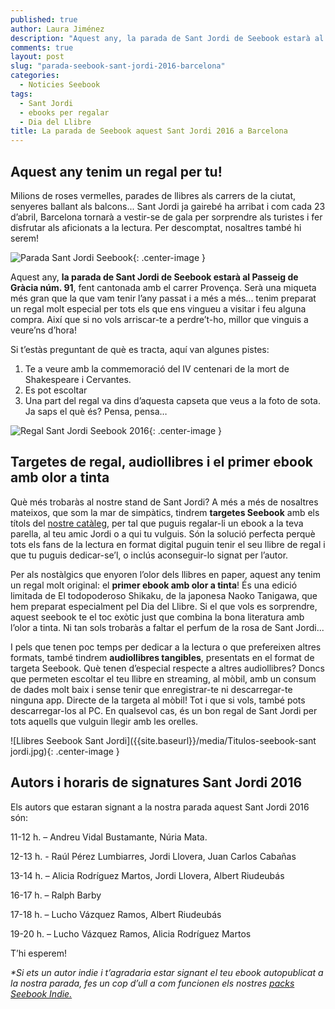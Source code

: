 ```yaml
---
published: true
author: Laura Jiménez
description: "Aquest any, la parada de Sant Jordi de Seebook estarà al Passeig de Gràcia núm. 91. I tenim una sorpresa preparada!"
comments: true
layout: post
slug: "parada-seebook-sant-jordi-2016-barcelona"
categories: 
  - Noticies Seebook
tags: 
  - Sant Jordi
  - ebooks per regalar
  - Dia del Llibre
title: La parada de Seebook aquest Sant Jordi 2016 a Barcelona
---
```

## Aquest any tenim un regal per tu! 

Milions de roses vermelles, parades de llibres als carrers de la ciutat, senyeres ballant als balcons... Sant Jordi ja gairebé ha arribat i com cada 23 d’abril, Barcelona tornarà a vestir-se de gala per sorprendre als turistes i fer disfrutar als aficionats a la lectura. Per descomptat, nosaltres també hi serem!

![Parada Sant Jordi Seebook]({{site.baseurl}}/media/parada-sant-jordi-seebook.JPG){: .center-image }

Aquest any, **la parada de Sant Jordi de Seebook estarà al Passeig de Gràcia núm. 91**, fent cantonada amb el carrer Provença. Serà una miqueta més gran que la que vam tenir l’any passat i a més a més... tenim preparat un regal molt especial per tots els que ens vingueu a visitar i feu alguna compra. Així que si no vols arriscar-te a perdre’t-ho, millor que vinguis a veure’ns d’hora!

Si t’estàs preguntant de què es tracta, aquí van algunes pistes:
1) Te a veure amb la commemoració del IV centenari de la mort de Shakespeare i Cervantes.
2) Es pot escoltar
3) Una part del regal va dins d’aquesta capseta que veus a la foto de sota.
Ja saps el què és? Pensa, pensa…

![Regal Sant Jordi Seebook 2016]({{site.baseurl}}/media/regalito-seebook-santjordi.jpg){: .center-image }

## Targetes de regal, audiollibres i el primer ebook amb olor a tinta

Què més trobaràs al nostre stand de Sant Jordi? A més a més de nosaltres mateixos, que som la mar de simpàtics, tindrem **targetes Seebook** amb els títols del [nostre catàleg](https://www.digitaltangible.com/catalog "veure el catàleg de Seebook"), per tal que puguis regalar-li un ebook a la teva parella, al teu amic Jordi o a qui tu vulguis. Són la solució perfecta perquè tots els fans de la lectura en format digital puguin tenir el seu llibre de regal i que tu puguis dedicar-se’l, o inclús aconseguir-lo signat per l’autor.

Per als nostàlgics que enyoren l’olor dels llibres en paper, aquest any tenim un regal molt original: el **primer ebook amb olor a tinta**! És una edició limitada de El todopoderoso Shikaku, de la japonesa Naoko Tanigawa, que hem preparat especialment pel Dia del Llibre. Si el que vols es sorprendre, aquest seebook te el toc exòtic just que combina la bona literatura amb l’olor a tinta. Ni tan sols trobaràs a faltar el perfum de la rosa de Sant Jordi...

I pels que tenen poc temps per dedicar a la lectura o que prefereixen altres formats, també tindrem **audiollibres tangibles**, presentats en el format de targeta Seebook. Què tenen d’especial respecte a altres audiollibres? Doncs que permeten escoltar el teu llibre en streaming, al mòbil, amb un consum de dades molt baix i sense tenir que enregistrar-te ni descarregar-te ninguna app. Directe de la targeta al mòbil! Tot i que si vols, també pots descarregar-los al PC. En qualsevol cas, és un bon regal de Sant Jordi per tots aquells que vulguin llegir amb les orelles.

![Llibres Seebook Sant Jordi]({{site.baseurl}}/media/Titulos-seebook-sant jordi.jpg){: .center-image }

## Autors i horaris de signatures Sant Jordi 2016
Els autors que estaran signant a la nostra parada aquest Sant Jordi 2016 són: 

11-12 h. – Andreu Vidal Bustamante, Núria Mata.

12-13 h. - Raúl Pérez Lumbiarres, Jordi Llovera, Juan Carlos Cabañas

13-14 h. – Alicia Rodríguez Martos, Jordi Llovera, Albert Riudeubás

16-17 h. – Ralph Barby

17-18 h. – Lucho Vázquez Ramos, Albert Riudeubás

19-20 h. – Lucho Vázquez Ramos, Alicia Rodríguez Martos

T’hi esperem! 

_*Si ets un autor indie i t’agradaria estar signant el teu ebook autopublicat a la nostra parada, fes un cop d’ull a com funcionen els nostres [packs Seebook Indie.](http://www.seebook.eu/indie/ "seebook indie")_
